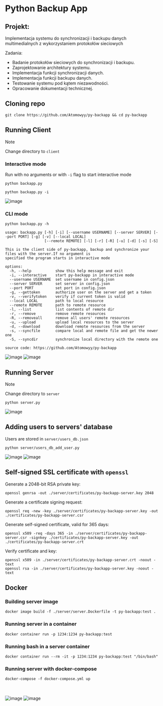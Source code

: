 # Python Backup App

## Projekt:
Implementacja systemu do synchronizacji i backupu danych multimedialnych z wykorzystaniem protokołów sieciowych

Zadania:
-	Badanie protokołów sieciowych do synchronizacji i backupu.
-	Zaprojektowanie architektury systemu.
-	Implementacja funkcji synchronizacji danych.
-	Implementacja funkcji backupu danych.
-	Testowanie systemu pod kątem niezawodności.
-	Opracowanie dokumentacji technicznej.

## Cloning repo
```shell
git clone https://github.com/Atomowyy/py-backapp && cd py-backapp
```

## Running Client
> [!NOTE]
> Change directory to `client`

### Interactive mode
Run with no arguments or with `-i` flag to start interactive mode
```text
python backapp.py
```
```text
python backapp.py -i
```
![image](https://github.com/user-attachments/assets/92ef0ac6-4e80-4ded-b98a-9b9b893bdddd)


### CLI mode
```text
python backapp.py -h
```
```text
usage: backapp.py [-h] [-i] [--username USERNAME] [--server SERVER] [--port PORT] [-g] [-v] [--local LOCAL]
                  [--remote REMOTE] [-l] [-r] [-R] [-u] [-d] [-s] [-S]

This is the client side of py-backapp, backup and synchronize your files with the server.If no argument is
specified the program starts in interactive mode

options:
  -h, --help           show this help message and exit
  -i, --interactive    start py-backapp in interactive mode
  --username USERNAME  set username in config.json
  --server SERVER      set server in config.json
  --port PORT          set port in config.json
  -g, --gettoken       authorize user on the server and get a token
  -v, --verifytoken    verify if current token is valid
  --local LOCAL        path to local resource
  --remote REMOTE      path to remote resource
  -l, --list           list contents of remote dir
  -r, --remove         remove remote resources
  -R, --removeall      remove all users' remote resources
  -u, --upload         upload local resources to the server
  -d, --download       download remote resources from the server
  -s, --syncfile       compare local and remote file and get the newer one
  -S, --syncdir        synchronize local directory with the remote one

source code: https://github.com/Atomowyy/py-backapp
```
![image](https://github.com/user-attachments/assets/c9719a2a-24ab-4f2e-9063-4dba35679c30)
![image](https://github.com/user-attachments/assets/7e783a12-7ba1-4af7-8830-496216be6d2a)



## Running Server
> [!NOTE]
> Change directory to `server`

```shell
python server.py
```
![image](https://github.com/user-attachments/assets/31a38b17-e7d7-4f80-aae7-264b2faeec30)


## Adding users to servers' database
Users are stored in `server/users_db.json`
```shell
python server/users_db_add_user.py
```
![image](https://github.com/user-attachments/assets/3932d217-707d-42fd-9ec7-dd6e4b571568)
![image](https://github.com/user-attachments/assets/42641cd9-3fdb-4932-a205-b8983e4f1f92)


## Self-signed SSL certificate with `openssl`
Generate a 2048-bit RSA private key:
```shell
openssl genrsa -out ./server/certificates/py-backapp-server.key 2048
```
Generate a certificate signing request:
```shell
openssl req -new -key ./server/certificates/py-backapp-server.key -out ./certificates/py-backapp-server.csr
```
Generate self-signed certificate, valid for 365 days:
```shell
openssl x509 -req -days 365 -in ./server/certificates/py-backapp-server.csr -signkey ./certificates/py-backapp-server.key -out ./certificates/py-backapp-server.crt
```
Verify certificate and key:
```shell
openssl x509 -in ./server/certificates/py-backapp-server.crt -noout -text
openssl rsa -in ./server/certificates/py-backapp-server.key -noout -text
```

## Docker

### Building server image
```shell
docker image build -f ./server/server.Dockerfile -t py-backapp:test .
```
### Running server in a container
```shell
docker container run -p 1234:1234 py-backapp:test
```
### Running bash in a server container
```shell
docker container run --rm -it -p 1234:1234 py-backapp:test "/bin/bash"
```

### Running server with docker-compose
```shell
docker-compose -f docker-compose.yml up
```
\
\
![image](https://github.com/user-attachments/assets/9085b9fa-8419-4f76-95ff-2bfdb8a34ccc)
![image](https://github.com/user-attachments/assets/b947e931-93c7-452c-aef4-538d56734700)


